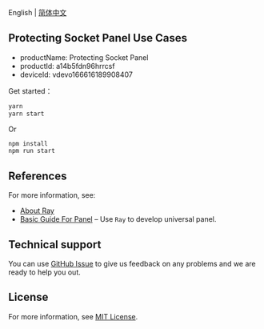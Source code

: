 English[](README.md) | [简体中文](README_zh.md)

## Protecting Socket Panel Use Cases

- productName: Protecting Socket Panel
- productId: a14b5fdn96hrrcsf
- deviceId: vdevo166616189908407

Get started：

```sh
yarn
yarn start
```

Or

```sh
npm install
npm run start
```

## References

For more information, see:

- [About Ray](https://developer.tuya.com/cn/ray)
- [Basic Guide For Panel](https://developer.tuya.com/cn/miniapp-codelabs/codelabs/panelmore-guide/index.html#0) – Use `Ray` to develop universal panel.

## Technical support

You can use [GitHub Issue](https://github.com/tuya/tuya-public-protecting-socket/issues) to give us feedback on any problems and we are ready to help you out.

## License

For more information, see [MIT License](LICENSE).
